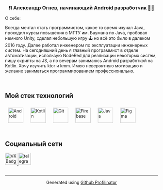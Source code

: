 ### <div align="center">Я Александр Огнев, начинающий Android разработчик 👨‍💻</div>  
  

О себе:  
  

Всегда мечтал стать программистом, какое то время изучал Java, проходил курсы повышения в МГТУ им. Баумана по Java, пробовал немного Unity, сделал небольшую игру 🕹️ но всё это было в далеком 2016 году. Далее работал инженером по эксплуатации инженерных систем. На сегодняшний день я главный программист в отделе автоматизации, использую NodeRed для реализации некоторых систем, пишу скрипты на JS, а по вечерам занимаюсь Android разработкой на Kotlin. Хочу изучить ktor и kmm. Имею невероятную мотивацию и желание заниматься программированием профессионально.   
  

<br/>  


## Мой стек технологий





<div align="start">  
<a href="https://www.android.com/intl/en_in/" target="_blank"><img style="margin: 10px" src="https://profilinator.rishav.dev/skills-assets/android-original-wordmark.svg" alt="Android" height="50" /></a>  
<a href="https://kotlinlang.org/" target="_blank"><img style="margin: 10px" src="https://profilinator.rishav.dev/skills-assets/kotlinlang-icon.svg" alt="Kotlin" height="50" /></a>  
<a href="https://github.com/" target="_blank"><img style="margin: 10px" src="https://profilinator.rishav.dev/skills-assets/git-scm-icon.svg" alt="Git" height="50" /></a>
<a href="https://firebase.google.com/" target="_blank"><img style="margin: 10px" src="https://profilinator.rishav.dev/skills-assets/firebase.png" alt="Firebase" height="50" /></a>  
<a href="https://www.java.com/" target="_blank"><img style="margin: 10px" src="https://profilinator.rishav.dev/skills-assets/java-original-wordmark.svg" alt="Java" height="50" /></a>  
<a href="https://www.figma.com/" target="_blank"><img style="margin: 10px" src="https://profilinator.rishav.dev/skills-assets/figma-icon.svg" alt="Figma" height="50" /></a>  
  

</div>










<br/>  


## Социальный сети 
<div align="start">

<a href="https://vk.com/ognev13" target="_blank">
      <img src="https://cdn-icons-png.flaticon.com/512/145/145813.png" width="40" height="40" alt="VK Badge"/>
    </a>

<a href="https://t.me/OgneFF" target="_blank">
      <img src="https://cdn-icons-png.flaticon.com/512/2111/2111646.png" width="40" height="40" alt="telegram group" />
    </a>

 
</div>  

<br />

----
<div align="center">Generated using <a href="https://profilinator.rishav.dev/" target="_blank">Github Profilinator</a></div>

